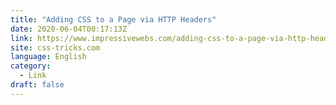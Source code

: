 ```yaml
---
title: "Adding CSS to a Page via HTTP Headers"
date: 2020-06-04T00:17:13Z
link: https://www.impressivewebs.com/adding-css-to-a-page-via-http-headers/?utm_medium=RSS&utm_source=news.12bit.vn
site: css-tricks.com
language: English
category:
  - Link
draft: false
---
```

